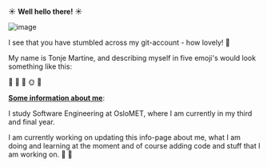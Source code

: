 ☀️ **Well hello there!** ☀️ 

![image](https://user-images.githubusercontent.com/55739737/150966380-a23fda2b-6888-4d8c-b420-b940e88a0adc.png)

I see that you have stumbled across my git-account - how lovely! 🎈


My name is Tonje Martine, and describing myself in five emoji's would look something like this:

🤸 🍷 🐆 🌞 💃

**<ins>Some information about me<ins>**:
  
  
I study Software Engineering at OsloMET, where I am currently in my third and final year. 

I am currently working on updating this info-page about me, what I am doing and learning at the moment
and of course adding code and stuff that I am working on. 🔨 🧰



